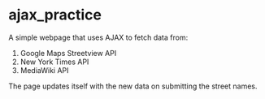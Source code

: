 # ajax_practice
A simple webpage that uses AJAX to fetch data from:
  1. Google Maps Streetview API
  2. New York Times API
  3. MediaWiki API

The page updates itself with the new data on submitting the street names.
